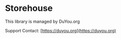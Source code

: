 # Storehouse

This library is managed by DuYou.org

Support Contact: [https://duyou.org](https://duyou.org)
